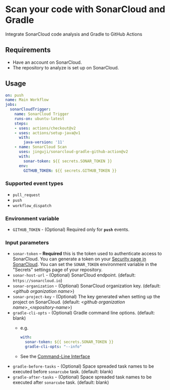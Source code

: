 # Scan your code with SonarCloud and Gradle

Integrate SonarCloud code analysis and Gradle to GitHub Actions

## Requirements

- Have an account on SonarCloud.
- The repository to analyze is set up on SonarCloud.

## Usage

```yaml
on: push
name: Main Workflow
jobs:
  sonarCloudTrigger:
    name: SonarCloud Trigger
    runs-on: ubuntu-latest
    steps:
    - uses: actions/checkout@v2
    - uses: actions/setup-java@v1
      with:
        java-version: '11'
    - name: SonarCloud Scan
      uses: jinguji/sonarcloud-gradle-github-action@v2
      with:
        sonar-token: ${{ secrets.SONAR_TOKEN }}
      env:
        GITHUB_TOKEN: ${{ secrets.GITHUB_TOKEN }}
```

### Supported event types

- `pull_request`
- `push`
- `workflow_dispatch`

### Environment variable

- `GITHUB_TOKEN` - (Optional) Required only for **`push`** events.

### Input parameters

- `sonar-token` – **Required** this is the token used to authenticate access to SonarCloud. You can generate a token on your [Security page in SonarCloud](https://sonarcloud.io/account/security/). You can set the `SONAR_TOKEN` environment variable in the "Secrets" settings page of your repository.
- `sonar-host-url` - (Optional) SonarCloud endpoint. (default: `https://sonarcloud.io`)
- `sonar-organization` - (Optional) SonarCloud organization key. (default: <*github organization name*>)
- `sonar-project-key` - (Optional) The key generated when setting up the project on SonarCloud. (default: <*github organization name*>_<*repository-name*>)
- `gradle-cli-opts` - (Optional) Gradle command line options. (default: blank)
  - e.g.

    ```yaml
    with:
      sonar-token: ${{ secrets.SONAR_TOKEN }}
      gradle-cli-opts: "--info"
    ```

  - See the [Command-Line Interface](https://docs.gradle.org/current/userguide/command_line_interface.html)
- `gradle-before-tasks` - (Optional) Space spreaded task names to be executed before `sonarcube` task. (default: blank)
- `gradle-after-tasks` - (Optional) Space spreaded task names to be executed after `sonarcube` task. (default: blank)
